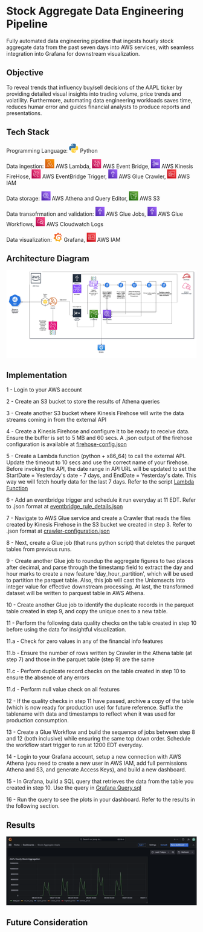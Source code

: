 # Stock Aggregate Data Engineering Pipeline
Fully automated data engineering pipeline that ingests hourly stock aggregate data from the past seven days into AWS services, with seamless integration into Grafana for downstream visualization.

## Objective

To reveal trends that influency buy/sell decisions of the AAPL ticker by providing detailed visual insights into trading volume, price trends and volatility. Furthermore, automating data engineering workloads saves time, reduces humar error and guides financial analysts to produce reports and presentations.

## Tech Stack

Programming Language: ![Python](https://github.com/arnab-raychaudhari/stock-aggregation-data-pipeline/blob/9f69abd4d570c16be5bc47b330bca84032e24aa5/logos--python.svg) Python

Data ingestion: ![AWS Lambda](https://github.com/arnab-raychaudhari/stock-aggregation-data-pipeline/blob/1574de2d30f644046913b565ca778f22f449e567/logos--aws-lambda.svg) AWS Lambda, ![AWS EventBridge](https://github.com/arnab-raychaudhari/stock-aggregation-data-pipeline/blob/1574de2d30f644046913b565ca778f22f449e567/logos--aws-eventbridge.svg) AWS Event Bridge, ![AWS Kinesis](https://github.com/arnab-raychaudhari/stock-aggregation-data-pipeline/blob/1574de2d30f644046913b565ca778f22f449e567/logos--aws-kinesis.svg) AWS Kinesis FireHose, ![AWS EventBridge Trigger](https://github.com/arnab-raychaudhari/stock-aggregation-data-pipeline/blob/1574de2d30f644046913b565ca778f22f449e567/logos--aws-eventbridge.svg) AWS EventBridge Trigger, ![AWS Glue Crawler](https://github.com/arnab-raychaudhari/stock-aggregation-data-pipeline/blob/1574de2d30f644046913b565ca778f22f449e567/logos--aws-glue.svg) AWS Glue Crawler, ![AWS IAM](https://github.com/arnab-raychaudhari/stock-aggregation-data-pipeline/blob/1574de2d30f644046913b565ca778f22f449e567/logos--aws-iam.svg) AWS IAM

Data storage: ![AWS Athena](https://github.com/arnab-raychaudhari/stock-aggregation-data-pipeline/blob/1574de2d30f644046913b565ca778f22f449e567/logos--aws-athena.svg) AWS Athena and Query Editor, ![AWS S3](https://github.com/arnab-raychaudhari/stock-aggregation-data-pipeline/blob/1574de2d30f644046913b565ca778f22f449e567/logos--aws-s3.svg) AWS S3

Data transofrmation and validation: ![AWS Glue Jobs](https://github.com/arnab-raychaudhari/stock-aggregation-data-pipeline/blob/1574de2d30f644046913b565ca778f22f449e567/logos--aws-glue.svg) AWS Glue Jobs, ![AWS Glue WorkFlows](https://github.com/arnab-raychaudhari/stock-aggregation-data-pipeline/blob/1574de2d30f644046913b565ca778f22f449e567/logos--aws-glue.svg) AWS Glue Workflows, ![AWS Cloudwatch Logs](https://github.com/arnab-raychaudhari/stock-aggregation-data-pipeline/blob/1574de2d30f644046913b565ca778f22f449e567/logos--aws-cloudwatch.svg) AWS Cloudwatch Logs

Data visualization: ![Grafana](https://github.com/arnab-raychaudhari/stock-aggregation-data-pipeline/blob/9f69abd4d570c16be5bc47b330bca84032e24aa5/devicon--grafana.svg) Grafana, ![AWS IAM](https://github.com/arnab-raychaudhari/stock-aggregation-data-pipeline/blob/1574de2d30f644046913b565ca778f22f449e567/logos--aws-iam.svg) AWS IAM

## Architecture Diagram

![Architecture Diagram](https://github.com/arnab-raychaudhari/stock-aggregation-data-pipeline/blob/8782140878d57c7cb14357b8ba031b1f13c813c5/StockAggregateArchitectureDiagram.jpg)

## Implementation

1 - Login to your AWS account

2 - Create an S3 bucket to store the results of Athena queries

3 - Create another S3 bucket where Kinesis Firehose will write the data streams coming in from the external API

4 - Create a Kinesis Firehose and configure it to be ready to receive data. Ensure the buffer is set to 5 MB and 60 secs. A .json output of the firehose configuration is available at [firehose-config.json](https://github.com/arnab-raychaudhari/stock-aggregation-data-pipeline/blob/cb5a6422542fd0c9e0879f430506367eb8f2a69f/firehose-config.json)

5 - Create a Lambda function (python + x86_64) to call the external API. Update the timeout to 10 secs and use the correct name of your firehose. Before invoking the API, the date range in API URL will be updated to set the StartDate = Yesterday's date - 7 days, and EndDate = Yesterday's date. This way we will fetch hourly data for the last 7 days. Refer to the script [Lambda Function](https://github.com/arnab-raychaudhari/stock-aggregation-data-pipeline/blob/cb5a6422542fd0c9e0879f430506367eb8f2a69f/stock-aggregate-data-ingestion-lambda-function.py)

6 - Add an eventbridge trigger and schedule it run everyday at 11 EDT. Refer to .json format at [eventbridge_rule_details.json](https://github.com/arnab-raychaudhari/stock-aggregation-data-pipeline/blob/cb5a6422542fd0c9e0879f430506367eb8f2a69f/eventbridge_rule_details.json)

7 - Navigate to AWS Glue service and create a Crawler that reads the files created by Kinesis Firehose in the S3 bucket we created in step 3. Refer to .json format at [crawler-configuration.json](https://github.com/arnab-raychaudhari/stock-aggregation-data-pipeline/blob/cb5a6422542fd0c9e0879f430506367eb8f2a69f/crawler_configuration.json)

8 - Next, create a Glue job (that runs python script) that deletes the parquet tables from previous runs. 

9 - Create another Glue job to roundup the aggregate figures to two places after decimal, and parse through the timestamp field to extract the day and hour marks to create a new feature 'day_hour_partition', which will be used to partition the parquet table. Also, this job will cast the Unixmsects into integer value for effective downstream processing. At last, the transformed dataset will be written to parquest table in AWS Athena.

10 - Create another Glue job to identify the duplicate records in the parquet table created in step 9, and copy the unique ones to a new table.

11 - Perform the following data quality checks on the table created in step 10 before using the data for insightful visualization.

11.a - Check for zero values in any of the financial info features

11.b - Ensure the number of rows written by Crawler in the Athena table (at step 7) and 
those in the parquet table (step 9) are the same

11.c - Perform duplicate record checks on the table created in step 10 to ensure the absence of any errors

11.d - Perform null value check on all features

12 - If the quality checks in step 11 have passed, archive a copy of the table (which is now ready for production use) for future reference. Suffix the tablename with data and timestamps to reflect when it was used for production consumption.

13 - Create a Glue Workflow and build the sequence of jobs between step 8 and 12 (both inclusive) while ensuring the same top down order. Schedule the workflow start trigger to run at 1200 EDT everyday.

14 - Login to your Grafana account, setup a new connection with AWS Athena (you need to create a new user in AWS IAM, add full permissions Athena and S3, and generate Access Keys), and build a new dashboard.

15 - In Grafana, build a SQL query that retrieves the data from the table you created in step 10. Use the query in [Grafana Query.sql](https://github.com/arnab-raychaudhari/stock-aggregation-data-pipeline/blob/9f69abd4d570c16be5bc47b330bca84032e24aa5/Grafana-Query.sql)

16 - Run the query to see the plots in your dashboard. Refer to the results in the following section.

## Results

![Visualization](https://github.com/arnab-raychaudhari/stock-aggregation-data-pipeline/blob/d00fb780b8e7bd3c0f63e6deab49038985481f5a/GIF-grafana-dashboard.gif)

## Future Consideration

